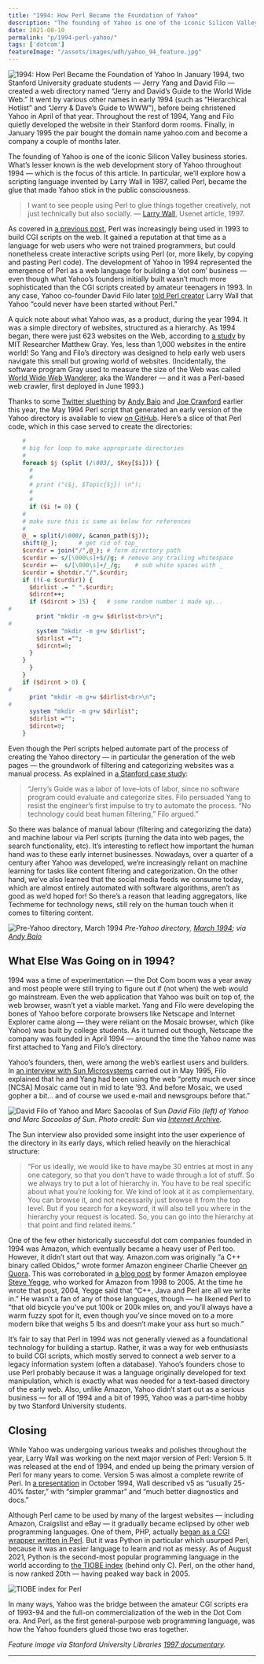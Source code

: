 ```yaml
---
title: "1994: How Perl Became the Foundation of Yahoo"
description: "The founding of Yahoo is one of the iconic Silicon Valley business stories. What’s lesser known is the web development story of Yahoo throughout 1994, based on a scripting language called Perl."
date: 2021-08-10
permalink: "p/1994-perl-yahoo/"
tags: ['dotcom']
featureImage: "/assets/images/wdh/yahoo_94_feature.jpg"
---
```

![1994: How Perl Became the Foundation of Yahoo](/assets/images/wdh/yahoo_94_feature.jpg)
In January 1994, two Stanford University graduate students — Jerry Yang and David Filo — created a web directory named “Jerry and David’s Guide to the World Wide Web.” It went by various other names in early 1994 (such as “Hierarchical Hotlist” and “Jerry & Dave’s Guide to WWW”), before being christened Yahoo in April of that year. Throughout the rest of 1994, Yang and Filo quietly developed the website in their Stanford dorm rooms. Finally, in January 1995 the pair bought the domain name yahoo.com and become a company a couple of months later.

The founding of Yahoo is one of the iconic Silicon Valley business stories. What’s lesser known is the web development story of Yahoo throughout 1994 — which is the focus of this article. In particular, we’ll explore how a scripting language invented by Larry Wall in 1987, called Perl, became the glue that made Yahoo stick in the public consciousness.

> I want to see people using Perl to glue things together creatively, not just technically but also socially.
— [Larry Wall](https://www.azquotes.com/quote/1103655), Usenet article, 1997.

As covered in [a previous post](https://webdevelopmenthistory.com/1993-cgi-scripts-and-early-server-side-web-programming/), Perl was increasingly being used in 1993 to build CGI scripts on the web. It gained a reputation at that time as a language for web users who were not trained programmers, but could nonetheless create interactive scripts using Perl (or, more likely, by copying and pasting Perl code). The development of Yahoo in 1994 represented the emergence of Perl as a web language for building a ‘dot com’ business — even though what Yahoo’s founders initially built wasn’t much more sophisticated than the CGI scripts created by amateur teenagers in 1993. In any case, Yahoo co-founder David Filo later [told Perl creator](https://www.salon.com/1998/10/13/feature_269/) Larry Wall that Yahoo “could never have been started without Perl.”

A quick note about what Yahoo was, as a product, during the year 1994. It was a simple directory of websites, structured as a hierarchy. As 1994 began, there were just 623 websites on the Web, according to [a study](https://stuff.mit.edu/people/mkgray/net/web-growth-summary.html) by MIT Researcher Matthew Gray. Yes, less than 1,000 websites in the entire world! So Yang and Filo’s directory was designed to help early web users navigate this small but growing world of websites. (Incidentally, the software program Gray used to measure the size of the Web was called [World Wide Web Wanderer](https://en.wikipedia.org/wiki/World_Wide_Web_Wanderer), aka the Wanderer — and it was a Perl-based web crawler, first deployed in June 1993.)

Thanks to some [Twitter sluething](https://twitter.com/waxpancake/status/1381343951022555137) by [Andy Baio](https://twitter.com/waxpancake/) and [Joe Crawford](https://twitter.com/artlung) earlier this year, the May 1994 Perl script that generated an early version of the Yahoo directory is available to view [on GitHub](https://gist.github.com/artlung/74184de3c381966a14f97a8605d17572). Here’s a slice of that Perl code, which in this case served to create the directories:

```perl
    #
    # big for loop to make appropriate directories
    #
    foreach $j (split (/\003/, $Key[$i])) {
      #
      #
      # print ("($j, $Topic{$j}) \n");
      #
      #
      if ($i != 0) {
	#
	# make sure this is same as below for references
	#
	@_ = split(/\000/, &canon_path($j));
	shift(@_);		# get rid of top_
	$curdir = join("/",@_);	# form directory path
	$curdir =~ s/[\000\s]+$//g; # remove any trailing whitespace
	$curdir =~  s/[\000\s]+/_/g;	# sub white spaces with _
	$curdir = $hotdir."/".$curdir;
	if (!(-e $curdir)) {
	  $dirlist .= " ".$curdir;
	  $dircnt++;
	  if ($dircnt > 15) {	# some random number i made up...
#	    
	    print "mkdir -m g+w $dirlist<br>\n";
#	    
	    system "mkdir -m g+w $dirlist";
	    $dirlist ="";
	    $dircnt=0;	    
	  }
	}
      }
    }
    if ($dircnt > 0) {
#      
      print "mkdir -m g+w $dirlist<br>\n";
#      
      system "mkdir -m g+w $dirlist";
      $dirlist ="";
      $dircnt=0;
    }
```

Even though the Perl scripts helped automate part of the process of creating the Yahoo directory — in particular the generation of the web pages — the groundwork of filtering and categorizing websites was a manual process. As explained in [a Stanford case study](https://hugepdf.com/download/yahoo-1995-first-round-financing-stanford-technology-ventures-stvp-1998-005-prog_pdf#):

> “Jerry’s Guide was a labor of love–lots of labor, since no software program could evaluate and categorize sites. Filo persuaded Yang to resist the engineer’s first impulse to try to automate the process. “No technology could beat human filtering,” Filo argued.”

So there was balance of manual labour (filtering and categorizing the data) and machine labour via Perl scripts (turning the data into web pages, the search functionality, etc). It’s interesting to reflect how important the human hand was to these early internet businesses. Nowadays, over a quarter of a century after Yahoo was developed, we’re increasingly reliant on machine learning for tasks like content filtering and categorization. On the other hand, we’ve also learned that the social media feeds we consume today, which are almost entirely automated with software algorithms, aren’t as good as we’d hoped for! So there’s a reason that leading aggregators, like Techmeme for technology news, still rely on the human touch when it comes to filtering content.

![Pre-Yahoo directory, March 1994](/assets/images/wdh/yahoo_mar94-1024x752.png)
*Pre-Yahoo directory, [March 1994](https://web.archive.org/web/20020306054244/http://public.yahoo.com/~filo/stanford/940324/); via [Andy Baio](https://twitter.com/waxpancake/status/1381343947985805313)*

What Else Was Going on in 1994?
-------------------------------

1994 was a time of experimentation — the Dot Com boom was a year away and most people were still trying to figure out if (not when) the web would go mainstream. Even the web application that Yahoo was built on top of, the web browser, wasn’t yet a viable market. Yang and Filo were developing the bones of Yahoo before corporate browsers like Netscape and Internet Explorer came along — they were reliant on the Mosaic browser, which (like Yahoo) was built by college students. As it turned out though, Netscape the company was founded in April 1994 — around the time the Yahoo name was first attached to Yang and Filo’s directory.

Yahoo’s founders, then, were among the web’s earliest users and builders. In [an interview with Sun Microsystems](https://web.archive.org/web/19961020055342/http://www.sun.com/950523/yahoostory.html) carried out in May 1995, Filo explained that he and Yang had been using the web “pretty much ever since \[NCSA\] Mosaic came out in mid to late ’93. And before Mosaic, we used gopher a bit… and of course we used e-mail and newsgroups before that.”

![David Filo of Yahoo and Marc Sacoolas of Sun](/assets/images/wdh/yahoo_sun_pic.gif)
*David Filo (left) of Yahoo and Marc Sacoolas of Sun. Photo credit: Sun via [Internet Archive](https://web.archive.org/web/19961220102912/http://www.sun.com/sunsoft/cdware/images/yahoo.gif).*

The Sun interview also provided some insight into the user experience of the directory in its early days, which relied heavily on the hierachical structure:

> “For us ideally, we would like to have maybe 30 entries at most in any one category, so that you don’t have to wade through a lot of stuff. So we always try to put a lot of hierarchy in. You have to be real specific about what you’re looking for. We kind of look at it as complementary. You can browse it, and not necessarily just browse it from the top level. But if you search for a keyword, it will also tell you where in the hierarchy your request is located. So, you can go into the hierarchy at that point and find related items.”

One of the few other historically successful dot com companies founded in 1994 was Amazon, which eventually became a heavy user of Perl too. However, it didn’t start out that way. Amazon.com was originally “a C++ binary called Obidos,” wrote former Amazon engineer Charlie Cheever [on Quora](https://www.quora.com/How-did-Google-Amazon-and-the-like-initially-develop-and-code-their-websites-databases-etc). This was corroborated in [a blog post](https://sites.google.com/site/steveyegge2/tour-de-babel) by former Amazon employee [Steve Yegge](https://en.wikipedia.org/wiki/Steve_Yegge), who worked for Amazon from 1998 to 2005. At the time he wrote that post, 2004, Yegge said that “C++, Java and Perl are all we write in.” He wasn’t a fan of any of those languages, though — he likened Perl to “that old bicycle you’ve put 100k or 200k miles on, and you’ll always have a warm fuzzy spot for it, even though you’ve since moved on to a more modern bike that weighs 5 lbs and doesn’t make your ass hurt so much.”

It’s fair to say that Perl in 1994 was not generally viewed as a foundational technology for building a startup. Rather, it was a way for web enthusiasts to build CGI scripts, which mostly served to connect a web server to a legacy information system (often a database). Yahoo’s founders chose to use Perl probably because it was a language originally developed for text manipulation, which is exactly what was needed for a text-based directory of the early web. Also, unlike Amazon, Yahoo didn’t start out as a serious business — for all of 1994 and a bit of 1995, Yahoo was a part-time hobby by two Stanford University students.

Closing
-------

While Yahoo was undergoing various tweaks and polishes throughout the year, Larry Wall was working on the next major version of Perl: Version 5. It was released at the end of 1994, and ended up being the primary version of Perl for many years to come. Version 5 was almost a complete rewrite of Perl. In [a presentation](https://www.shlomifish.org/lecture/Perl/Newbies/vhll-slides.pdf) in October 1994, Wall described v5 as “usually 25-40% faster,” with “simpler grammar” and “much better diagnostics and docs.”

Although Perl came to be used by many of the largest websites — including Amazon, Craigslist and eBay — it gradually became eclipsed by other web programming languages. One of them, PHP, actually [began as a CGI wrapper written in Perl](https://webdevelopmenthistory.com/1995-php-quietly-launches-as-a-cgi-scripts-toolset/). But it was Python in particular which usurped Perl, because it was an easier language to learn and not as messy. As of August 2021, Python is the second-most popular programming language in the world according to [the TIOBE index](https://www.tiobe.com/tiobe-index/) (behind only C). Perl, on the other hand, is now ranked 20th — having peaked way back in 2005.

![TIOBE index for Perl](/assets/images/wdh/tiobe_perl-1024x527.png)

In many ways, Yahoo was the bridge between the amateur CGI scripts era of 1993-94 and the full-on commercialization of the web in the Dot Com era. And Perl, as the first general-purpose web programming language, was how the Yahoo founders glued those two eras together.

*Feature image via Stanford University Libraries [1997 documentary](https://www.youtube.com/watch?v=MpgAN3wVWfo).*

***